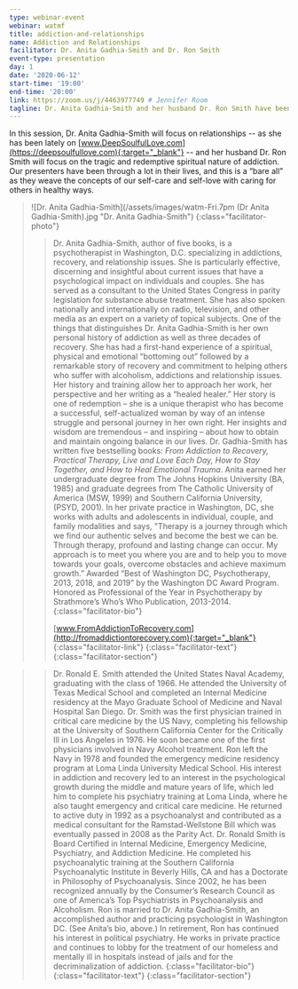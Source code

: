 ```yaml
---
type: webinar-event
webinar: watmf
title: addiction-and-relationships
name: Addiction and Relationships
facilitator: Dr. Anita Gadhia-Smith and Dr. Ron Smith
event-type: presentation
day: 1
date: '2020-06-12'
start-time: '19:00'
end-time: '20:00'
link: https://zoom.us/j/4463977749 # Jennifer Room
tagline: Dr. Anita Gadhia-Smith and her husband Dr. Ron Smith have been through a lot in their lives, and this is a “bare all” as they weave the concepts of our self-care and self-love with caring for others in healthy ways.
---
```


In this session, Dr. Anita Gadhia-Smith will focus on relationships -- as she has been lately on [www.DeepSoulfulLove.com](https://deepsoulfullove.com){:target="_blank"} -- and her husband Dr. Ron Smith will focus on the tragic and redemptive spiritual nature of addiction. Our presenters have been through a lot in their lives, and this is a “bare all” as they weave the concepts of our self-care and self-love with caring for others in healthy ways.

> ![Dr. Anita Gadhia-Smith](/assets/images/watm-Fri.7pm (Dr Anita Gadhia-Smith).jpg "Dr. Anita Gadhia-Smith")
> {:class="facilitator-photo"}
>
> > Dr. Anita Gadhia-Smith, author of five books, is a psychotherapist in Washington, D.C. specializing in addictions, recovery, and relationship issues. She is particularly effective, discerning and insightful about current issues that have a psychological impact on individuals and couples. She has served as a consultant to the United States Congress in parity legislation for substance abuse treatment. She has also spoken nationally and internationally on radio, television, and other media as an expert on a variety of topical subjects. One of the things that distinguishes Dr. Anita Gadhia-Smith is her own personal history of addiction as well as three decades of recovery. She has had a first-hand experience of a spiritual, physical and emotional “bottoming out” followed by a remarkable story of recovery and commitment to helping others who suffer with alcoholism, addictions and relationship issues. Her history and training allow her to approach her work, her perspective and her writing as a “healed healer.” Her story is one of redemption – she is a unique therapist who has become a successful, self-actualized woman by way of an intense struggle and personal journey in her own right. Her insights and wisdom are tremendous – and inspiring – about how to obtain and maintain ongoing balance in our lives. Dr. Gadhia-Smith has written five bestselling books: _From Addiction to Recovery, Practical Therapy, Live and Love Each Day, How to Stay Together, and How to Heal Emotional Trauma_. Anita  earned her undergraduate degree from The Johns Hopkins University (BA, 1985) and graduate degrees from The Catholic University of America (MSW, 1999) and Southern California University, (PSYD, 2001). In her private practice in Washington, DC, she works with adults and adolescents in individual, couple, and family modalities and says, "Therapy is a journey through which we find our authentic selves and become the best we can be. Through therapy, profound and lasting change can occur. My approach is to meet you where you are and to help you to move towards your goals, overcome obstacles and achieve maximum growth.”  Awarded “Best of Washington DC, Psychotherapy, 2013, 2018, and 2019” by the Washington DC Award Program. Honored as Professional of the Year in Psychotherapy by Strathmore’s Who’s Who Publication, 2013-2014.
> > {:class="facilitator-bio"}
> >
> > [www.FromAddictionToRecovery.com](http://fromaddictiontorecovery.com){:target="_blank"}
> > {:class="facilitator-link"}
> {:class="facilitator-text"}
{:class="facilitator-section"}

> > Dr. Ronald E. Smith attended the United States Naval Academy, graduating with the class of 1966. He attended the University of Texas Medical School and completed an Internal Medicine residency at the Mayo Graduate School of Medicine and Naval Hospital San Diego. Dr. Smith was the first physician trained in critical care medicine by the US Navy, completing his fellowship at the University of Southern California Center for the Critically Ill in Los Angeles in 1976. He soon became one of the first physicians involved in Navy Alcohol treatment. Ron left the Navy in 1978 and founded the emergency medicine residency program at Loma Linda University Medical School. His interest in addiction and recovery led to an interest in the psychological growth during the middle and mature years of life, which led him to complete his psychiatry training at Loma Linda, where he also taught emergency and critical care medicine. He returned to active duty in 1992 as a psychoanalyst and contributed as a medical consultant for the Ramstad-Wellstone Bill which was eventually passed in 2008 as the Parity Act. Dr. Ronald Smith is Board Certified in Internal Medicine, Emergency Medicine, Psychiatry, and Addiction Medicine. He completed his psychoanalytic training at the Southern California Psychoanalytic Institute in Beverly Hills, CA and has a Doctorate in Philosophy of Psychoanalysis. Since 2002, he has been recognized annually by the Consumer’s Research Council as one of America’s Top Psychiatrists in Psychoanalysis and Alcoholism. Ron is married to Dr. Anita Gadhia-Smith, an accomplished author and practicing psychologist in Washington DC. (See Anita’s bio, above.) In retirement, Ron has continued his interest in political psychiatry. He works in private practice and continues to lobby for the treatment of our homeless and mentally ill in hospitals instead of jails and for the decriminalization of addiction.
> > {:class="facilitator-bio"}
> {:class="facilitator-text"}
{:class="facilitator-section"}
